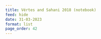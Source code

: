 ```yaml
---
title: Vértes and Sahani 2018 (notebook)
feed: hide
date: 31-03-2023
format: list
page_order: 42
---
```



